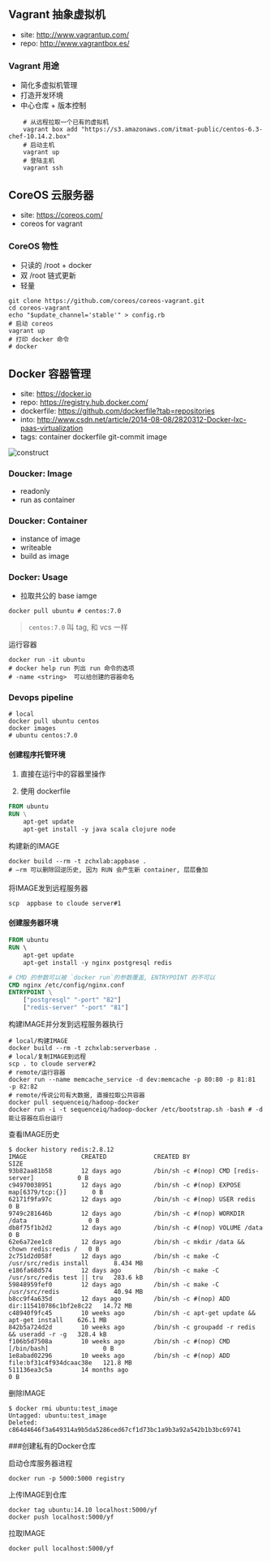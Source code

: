 ## Vagrant 抽象虚拟机

- site: http://www.vagrantup.com/
- repo: http://www.vagrantbox.es/

### Vagrant 用途

- 简化多虚拟机管理
- 打造开发环境
- 中心仓库 + 版本控制

```
	# 从远程拉取一个已有的虚拟机
    vagrant box add "https://s3.amazonaws.com/itmat-public/centos-6.3-chef-10.14.2.box"
    # 启动主机
    vagrant up
    # 登陆主机
    vagrant ssh
```

## CoreOS  云服务器

- site: https://coreos.com/
- coreos for vagrant

### CoreOS 物性

- 只读的 /root + docker
- 双 /root 链式更新
- 轻量

```
git clone https://github.com/coreos/coreos-vagrant.git
cd coreos-vagrant
echo "$update_channel='stable'" > config.rb
# 启动 coreos
vagrant up
# 打印 docker 命令
# docker
```

## Docker 容器管理

- site: https://docker.io
- repo: https://registry.hub.docker.com/
- dockerfile: https://github.com/dockerfile?tab=repositories
- into: http://www.csdn.net/article/2014-08-08/2820312-Docker-lxc-paas-virtualization
- tags: container dockerfile git-commit image 

![construct](http://tech.uc.cn/wp-content/uploads/2014/04/docker-filesystems-multilayer.png)

### Doucker: Image

- readonly 
- run as container

### Doucker: Container

- instance of image
- writeable 
- build as image

### Docker: Usage

- 拉取共公的 base iamge
```
docker pull ubuntu # centos:7.0 
```

> `centos:7.0` 叫 tag, 和 vcs 一样

运行容器
```
docker run -it ubuntu 
# docker help run 列出 run 命令的选项
# -name <string>  可以给创建的容器命名
```

### Devops pipeline

```
# local
docker pull ubuntu centos
docker images
# ubuntu centos:7.0
```

#### 创建程序托管环境
1. 直接在运行中的容器里操作

2. 使用 dockerfile 
```dockerfile
FROM ubuntu
RUN \
	apt-get update
	apt-get install -y java scala clojure node 
```

构建新的IMAGE
```
docker build --rm -t zchxlab:appbase .
# –rm 可以删除回逆历史, 因为 RUN 会产生新 container, 层层叠加
```

将IMAGE发到远程服务器

```
scp  appbase to cloude server#1
```

#### 创建服务器环境

```dockerfile
FROM ubuntu
RUN \ 
    apt-get update
    apt-get install -y nginx postgresql redis

# CMD 的参数可以被 `docker run`的参数覆盖, ENTRYPOINT 的不可以
CMD nginx /etc/config/nginx.conf
ENTRYPOINT \
    ["postgresql" "-port" "82"]
    ["redis-server" "-port" "81"]
```

构建IMAGE并分发到远程服务器执行
```
# local/构建IMAGE
docker build --rm -t zchxlab:serverbase .	
# local/复制IMAGE到远程
scp . to cloude server#2
# remote/运行容器
docker run --name memcache_service -d dev:memcache -p 80:80 -p 81:81  -p 82:82
# remote/传说公司有大数据, 直接拉取公共容器
docker pull sequenceiq/hadoop-docker
docker run -i -t sequenceiq/hadoop-docker /etc/bootstrap.sh -bash # -d 能让容器在后台运行
```

查看IMAGE历史
```
$ docker history redis:2.8.12
IMAGE               CREATED             CREATED BY                                      SIZE
93b82aa81b58        12 days ago         /bin/sh -c #(nop) CMD [redis-server]            0 B
c94970038951        12 days ago         /bin/sh -c #(nop) EXPOSE map[6379/tcp:{}]       0 B
62171f9fa97c        12 days ago         /bin/sh -c #(nop) USER redis                    0 B
9749c281646b        12 days ago         /bin/sh -c #(nop) WORKDIR /data                 0 B
db8f75f1b2d2        12 days ago         /bin/sh -c #(nop) VOLUME /data                  0 B
62e6a72ee1c8        12 days ago         /bin/sh -c mkdir /data && chown redis:redis /   0 B
2c751d2d058f        12 days ago         /bin/sh -c make -C /usr/src/redis install       8.434 MB
e186fa68d574        12 days ago         /bin/sh -c make -C /usr/src/redis test || tru   283.6 kB
59848959fef0        12 days ago         /bin/sh -c make -C /usr/src/redis               40.94 MB
b8cc9f4a635d        12 days ago         /bin/sh -c #(nop) ADD dir:115410786c1bf2e8c22   14.72 MB
c48940f9fc45        10 weeks ago        /bin/sh -c apt-get update && apt-get install    626.1 MB
842b5a724d2d        10 weeks ago        /bin/sh -c groupadd -r redis && useradd -r -g   328.4 kB
f106b5d7508a        10 weeks ago        /bin/sh -c #(nop) CMD [/bin/bash]               0 B
1e8abad02296        10 weeks ago        /bin/sh -c #(nop) ADD file:bf31c4f934dcaac38e   121.8 MB
511136ea3c5a        14 months ago                                                       0 B
```

删除IMAGE
```
$ docker rmi ubuntu:test_image
Untagged: ubuntu:test_image
Deleted: c864d4646f3a649314a9b5da5286ced67cf1d73bc1a9b3a92a542b1b3bc69741
```

###创建私有的Docker仓库

启动仓库服务器进程
```
docker run -p 5000:5000 registry
```

上传IMAGE到仓库
```
docker tag ubuntu:14.10 localhost:5000/yf
docker push localhost:5000/yf
```

拉取IMAGE
```
docker pull localhost:5000/yf
```